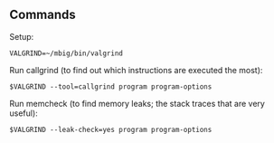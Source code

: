 ## Commands

Setup:

```
VALGRIND=~/mbig/bin/valgrind
```

Run callgrind (to find out which instructions are executed the most):

```
$VALGRIND --tool=callgrind program program-options
```

Run memcheck (to find memory leaks; the stack traces that are very useful):

```
$VALGRIND --leak-check=yes program program-options
```
